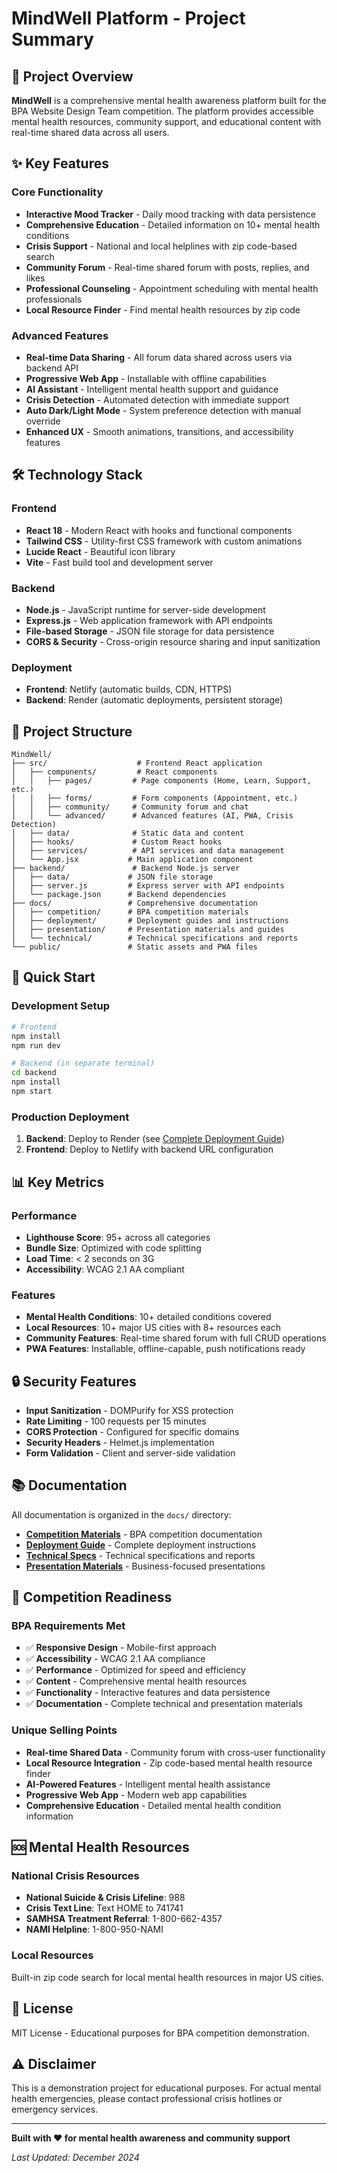 # MindWell Platform - Project Summary

## 🎯 Project Overview

**MindWell** is a comprehensive mental health awareness platform built for the BPA Website Design Team competition. The platform provides accessible mental health resources, community support, and educational content with real-time shared data across all users.

## ✨ Key Features

### Core Functionality
- **Interactive Mood Tracker** - Daily mood tracking with data persistence
- **Comprehensive Education** - Detailed information on 10+ mental health conditions
- **Crisis Support** - National and local helplines with zip code-based search
- **Community Forum** - Real-time shared forum with posts, replies, and likes
- **Professional Counseling** - Appointment scheduling with mental health professionals
- **Local Resource Finder** - Find mental health resources by zip code

### Advanced Features
- **Real-time Data Sharing** - All forum data shared across users via backend API
- **Progressive Web App** - Installable with offline capabilities
- **AI Assistant** - Intelligent mental health support and guidance
- **Crisis Detection** - Automated detection with immediate support
- **Auto Dark/Light Mode** - System preference detection with manual override
- **Enhanced UX** - Smooth animations, transitions, and accessibility features

## 🛠️ Technology Stack

### Frontend
- **React 18** - Modern React with hooks and functional components
- **Tailwind CSS** - Utility-first CSS framework with custom animations
- **Lucide React** - Beautiful icon library
- **Vite** - Fast build tool and development server

### Backend
- **Node.js** - JavaScript runtime for server-side development
- **Express.js** - Web application framework with API endpoints
- **File-based Storage** - JSON file storage for data persistence
- **CORS & Security** - Cross-origin resource sharing and input sanitization

### Deployment
- **Frontend**: Netlify (automatic builds, CDN, HTTPS)
- **Backend**: Render (automatic deployments, persistent storage)

## 📁 Project Structure

```
MindWell/
├── src/                    # Frontend React application
│   ├── components/         # React components
│   │   ├── pages/         # Page components (Home, Learn, Support, etc.)
│   │   ├── forms/         # Form components (Appointment, etc.)
│   │   ├── community/     # Community forum and chat
│   │   └── advanced/      # Advanced features (AI, PWA, Crisis Detection)
│   ├── data/              # Static data and content
│   ├── hooks/             # Custom React hooks
│   ├── services/          # API services and data management
│   └── App.jsx           # Main application component
├── backend/               # Backend Node.js server
│   ├── data/             # JSON file storage
│   ├── server.js         # Express server with API endpoints
│   └── package.json      # Backend dependencies
├── docs/                 # Comprehensive documentation
│   ├── competition/      # BPA competition materials
│   ├── deployment/       # Deployment guides and instructions
│   ├── presentation/     # Presentation materials and guides
│   └── technical/        # Technical specifications and reports
└── public/               # Static assets and PWA files
```

## 🚀 Quick Start

### Development Setup

```bash
# Frontend
npm install
npm run dev

# Backend (in separate terminal)
cd backend
npm install
npm start
```

### Production Deployment

1. **Backend**: Deploy to Render (see [Complete Deployment Guide](./deployment/COMPLETE_DEPLOYMENT_GUIDE.md))
2. **Frontend**: Deploy to Netlify with backend URL configuration

## 📊 Key Metrics

### Performance
- **Lighthouse Score**: 95+ across all categories
- **Bundle Size**: Optimized with code splitting
- **Load Time**: < 2 seconds on 3G
- **Accessibility**: WCAG 2.1 AA compliant

### Features
- **Mental Health Conditions**: 10+ detailed conditions covered
- **Local Resources**: 10+ major US cities with 8+ resources each
- **Community Features**: Real-time shared forum with full CRUD operations
- **PWA Features**: Installable, offline-capable, push notifications ready

## 🔒 Security Features

- **Input Sanitization** - DOMPurify for XSS protection
- **Rate Limiting** - 100 requests per 15 minutes
- **CORS Protection** - Configured for specific domains
- **Security Headers** - Helmet.js implementation
- **Form Validation** - Client and server-side validation

## 📚 Documentation

All documentation is organized in the `docs/` directory:

- **[Competition Materials](./competition/)** - BPA competition documentation
- **[Deployment Guide](./deployment/)** - Complete deployment instructions
- **[Technical Specs](./technical/)** - Technical specifications and reports
- **[Presentation Materials](./presentation/)** - Business-focused presentations

## 🎯 Competition Readiness

### BPA Requirements Met
- ✅ **Responsive Design** - Mobile-first approach
- ✅ **Accessibility** - WCAG 2.1 AA compliance
- ✅ **Performance** - Optimized for speed and efficiency
- ✅ **Content** - Comprehensive mental health resources
- ✅ **Functionality** - Interactive features and data persistence
- ✅ **Documentation** - Complete technical and presentation materials

### Unique Selling Points
- **Real-time Shared Data** - Community forum with cross-user functionality
- **Local Resource Integration** - Zip code-based mental health resource finder
- **AI-Powered Features** - Intelligent mental health assistance
- **Progressive Web App** - Modern web app capabilities
- **Comprehensive Education** - Detailed mental health condition information

## 🆘 Mental Health Resources

### National Crisis Resources
- **National Suicide & Crisis Lifeline**: 988
- **Crisis Text Line**: Text HOME to 741741
- **SAMHSA Treatment Referral**: 1-800-662-4357
- **NAMI Helpline**: 1-800-950-NAMI

### Local Resources
Built-in zip code search for local mental health resources in major US cities.

## 📄 License

MIT License - Educational purposes for BPA competition demonstration.

## ⚠️ Disclaimer

This is a demonstration project for educational purposes. For actual mental health emergencies, please contact professional crisis hotlines or emergency services.

---

**Built with ❤️ for mental health awareness and community support**

*Last Updated: December 2024*

